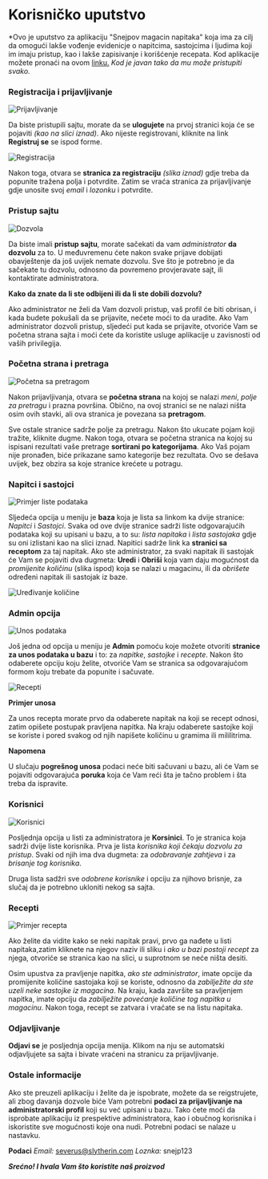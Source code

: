 # Korisničko uputstvo

*Ovo je uputstvo za aplikaciju "Snejpov magacin napitaka" koja ima za cilj da omogući lakše vođenje evidenicje o napitcima, sastojcima i ljudima koji im imaju pristup, kao i lakše zapisivanje i korišćenje recepata.
Kod aplikacije možete pronaći na ovom [linku.](https://github.com/AhmedinM/SnapeAM) *Kod je javan tako da mu može pristupiti svako.*

### Registracija i prijavljivanje

![Prijavljivanje](/images/Capture.PNG)

Da biste pristupili sajtu, morate da se **ulogujete** na prvoj stranici koja će se pojaviti *(kao na slici iznad)*. Ako nijeste registrovani, kliknite na link **Registruj se** se ispod forme.

![Registracija](/images/Capture1.PNG)

Nakon toga, otvara se **stranica za registraciju** *(slika iznad)* gdje treba da popunite tražena polja i potvrdite. Zatim se vraća stranica za prijavljivanje gdje unosite svoj *email* i *lozonku* i potvrdite.

### Pristup sajtu

![Dozvola](/images/Capture2.PNG)

Da biste imali **pristup sajtu**, morate sačekati da vam *administrator* **da dozvolu** za to. U međuvremenu ćete nakon svake prijave dobijati obavještenje da još uvijek nemate dozvolu. Sve što je potrebno je da sačekate tu dozvolu, odnosno da povremeno provjeravate sajt, ili kontaktirate administratora.

**Kako da znate da li ste odbijeni ili da li ste dobili dozvolu?**

Ako administrator ne želi da Vam dozvoli pristup, vaš profil će biti obrisan, i kada budete pokušali da se prijavite, nećete moći to da uradite.
Ako Vam administrator dozvoli pristup, sljedeći put kada se prijavite, otvoriće Vam se početna strana sajta i moći ćete da koristite usluge aplikacije u zavisnosti od vaših privilegija.

### Početna strana i pretraga

![Početna sa pretragom](/images/Capture3.PNG)

Nakon prijavljivanja, otvara se **početna strana** na kojoj se nalazi *meni*, *polje za pretragu* i prazna površina. Obično, na ovoj stranici se ne nalazi ništa osim ovih stavki, ali ova stranica je povezana sa **pretragom**.

Sve ostale stranice sadrže polje za pretragu. Nakon što ukucate pojam koji tražite, kliknite dugme. Nakon toga, otvara se početna stranica na kojoj su ispisani rezultati vaše pretrage **sortirani po kategorijama**. Ako Vaš pojam nije pronađen, biće prikazane samo kategorije bez rezultata. Ovo se dešava uvijek, bez obzira sa koje stranice krećete u potragu.

### Napitci i sastojci

![Primjer liste podataka](/images/Capture4.PNG)

Sljedeća opcija u meniju je **baza** koja je lista sa linkom ka dvije stranice: *Napitci* i *Sastojci*. Svaka od ove dvije stranice sadrži liste odgovarajućih podataka koji su upisani u bazu, a to su: *lista napitaka* i *lista sastojaka* gdje su oni izlistani kao na slici iznad. Napitici sadrže link ka **stranici sa receptom** za taj napitak.
Ako ste administrator, za svaki napitak ili sastojak će Vam se pojaviti dva dugmeta: **Uredi** i **Obriši** koja vam daju mogućnost da *promijenite količinu* (slika ispod) koja se nalazi u magacinu, ili da *obrišete* određeni napitak ili sastojak iz baze.

![Uređivanje količine](/images/Capture5.PNG)

### Admin opcija

![Unos podataka](/images/Capture6.PNG)

Još jedna od opcija u meniju je **Admin** pomoću koje možete otvoriti **stranice za unos podataka u bazu** i to: za *napitke*, *sastojke* i *recepte*. Nakon što odaberete opciju koju želite, otvoriće Vam se stranica sa odgovarajućom formom koju trebate da popunite i sačuvate.

![Recepti](/images/Capture7.PNG)

**Primjer unosa**

Za unos recepta morate prvo da odaberete napitak na koji se recept odnosi, zatim opišete postupak pravljena napitka. Na kraju odaberete sastojke koji se koriste i pored svakog od njih napišete količinu u gramima ili mililitrima.

**Napomena**

U slučaju **pogrešnog unosa** podaci neće biti sačuvani u bazu, ali će Vam se pojaviti odgovarajuća **poruka** koja će Vam reći šta je tačno problem i šta treba da ispravite.

### Korisnici

![Korisnici](/images/Capture8.PNG)

Posljednja opcija u listi za administratora je **Korsinici**. To je stranica koja sadrži dvije liste korisnika. Prva je lista *korisnika koji čekaju dozvolu za pristup*. Svaki od njih ima dva dugmeta: za *odobravanje zahtjeva* i za *brisanje tog korisnika*.

Druga lista sadžri sve *odobrene korisnike* i opciju za njihovo brisnje, za slučaj da je potrebno ukloniti nekog sa sajta.

### Recepti

![Primjer recepta](/images/Capture9.PNG)

Ako želite da vidite kako se neki napitak pravi, prvo ga nađete u listi napitaka,zatim kliknete na njegov naziv ili sliku i *ako u bazi postoji recept* za njega, otvoriće se stranica kao na slici, u suprotnom se neće ništa desiti.

Osim upustva za pravljenje napitka, *ako ste administrator*, imate opcije da promijenite količine sastojaka koji se koriste, odnosno da *zabilježite da ste uzeli neke sastojke iz magacina*. Na kraju, kada završite sa pravljenjem napitka, imate opciju da *zabilježite povećanje količine tog napitka u magacinu*.
Nakon toga, recept se zatvara i vraćate se na listu napitaka.

### Odjavljivanje

**Odjavi se** je posljednja opcija menija. Klikom na nju se automatski odjavljujete sa sajta i bivate vraćeni na stranicu za prijavljivanje.

### Ostale informacije

Ako ste preuzeli aplikaciju i želite da je ispobrate, možete da se reigstrujete, ali zbog davanja dozvole biće Vam potrebni **podaci za prijavljivanje na administratorski profil** koji su već upisani u bazu. Tako ćete moći da isprobate aplikaciju iz prespektive administratora, kao i obučnog korisnika i iskoristite sve mogućnosti koje ona nudi. Potrebni podaci se nalaze u nastavku.

**Podaci**
*Email:* severus@slytherin.com
*Loznka:* snejp123


***Srećno! I hvala Vam što koristite naš proizvod***